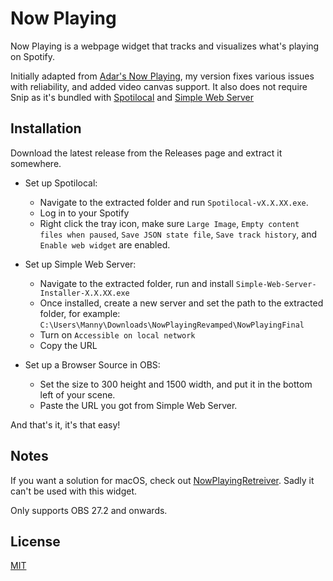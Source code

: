 # Now Playing

Now Playing is a webpage widget that tracks and visualizes what's playing on Spotify.

Initially adapted from [Adar's Now Playing](https://github.com/adarhef/NowPlaying), my version fixes various issues with reliability, and added video canvas support.
It also does not require Snip as it's bundled with [Spotilocal](https://github.com/jmswrnr/spotilocal) and [Simple Web Server](https://github.com/terreng/simple-web-server)

## Installation

Download the latest release from the Releases page and extract it somewhere.

* Set up Spotilocal: 
    * Navigate to the extracted folder and run `Spotilocal-vX.X.XX.exe`.
    * Log in to your Spotify
    * Right click the tray icon, make sure `Large Image`, `Empty content files when paused`, `Save JSON state file`, `Save track history`, and `Enable web widget` are enabled.
      
* Set up Simple Web Server:
    * Navigate to the extracted folder, run and install `Simple-Web-Server-Installer-X.X.XX.exe`
    * Once installed, create a new server and set the path to the extracted folder, for example: `C:\Users\Manny\Downloads\NowPlayingRevamped\NowPlayingFinal`
    * Turn on `Accessible on local network`
    * Copy the URL

* Set up a Browser Source in OBS: 
    * Set the size to 300 height and 1500 width, and put it in the bottom left of your scene. 
    * Paste the URL you got from Simple Web Server.

And that's it, it's that easy!


## Notes

If you want a solution for macOS, check out [NowPlayingRetreiver](https://github.com/adarhef/NowPlayingRetriever). Sadly it can't be used with this widget.

Only supports OBS 27.2 and onwards.

## License
[MIT](https://choosealicense.com/licenses/mit/)

